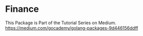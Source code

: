 # Finance

This Package is Part of the Tutorial Series on Medium. https://medium.com/gocademy/golang-packages-9d446156ddff



